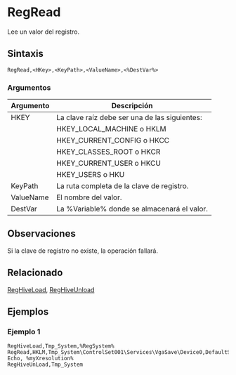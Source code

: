 # RegRead

Lee un valor del registro.

## Sintaxis

```pebakery
RegRead,<HKey>,<KeyPath>,<ValueName>,<%DestVar%>
```

### Argumentos

| Argumento | Descripción |
| --- | --- |
| HKEY | La clave raíz debe ser una de las siguientes: |
|| HKEY_LOCAL_MACHINE o HKLM |
|| HKEY_CURRENT_CONFIG o HKCC |
|| HKEY_CLASSES_ROOT o HKCR |
|| HKEY_CURRENT_USER o HKCU |
|| HKEY_USERS o HKU |
| KeyPath | La ruta completa de la clave de registro. |
| ValueName | El nombre del valor. |
| DestVar | La %Variable% donde se almacenará el valor. |

## Observaciones

Si la clave de registro no existe, la operación fallará.

## Relacionado

[RegHiveLoad](./RegHiveLoad.md), [RegHiveUnload](./RegHiveUnload.md)

## Ejemplos

### Ejemplo 1

```pebakery
RegHiveLoad,Tmp_System,%RegSystem%
RegRead,HKLM,Tmp_System\ControlSet001\Services\VgaSave\Device0,DefaultSettings.XResolution,%myXresolution%
Echo, %myXresolution%
RegHiveUnLoad,Tmp_System
```
